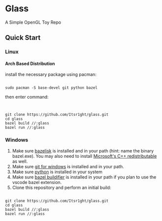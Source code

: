 # Glass

A Simple OpenGL Toy Repo

## Quick Start

<h3>Linux</h3>

<h4>Arch Based Distribution</h4>

install the necessary package using pacman:

~~~

sudo pacman -S base-devel git python bazel 

~~~

then enter command:

~~~


git clone https://github.com/Itsr1ght/glass.git
cd glass
bazel build //:glass
bazel run //:glass

~~~


<h3>Windows</h3>

1) Make sure [bazelisk](https://github.com/bazelbuild/bazelisk/releases) is installed and in your path (hint: name the binary bazel.exe). You may also need to install [Microsoft's C++ redistributable](https://learn.microsoft.com/en-us/cpp/windows/latest-supported-vc-redist) as well.
2) Make sure [git for windows](https://gitforwindows.org/) is installed and in your path.
3) Make sure [python](https://www.python.org/) is installed in your system
4) Make sure [bazel buildifier](https://github.com/bazelbuild/buildtools/releases) is installed in your path if you plan to use the vscode bazel extension.
5) Clone this repository and perform an initial build:

~~~

git clone https://github.com/Itsr1ght/glass.git
cd glass
bazel build //:glass
bazel run //:glass

~~~

